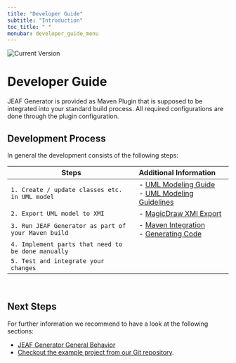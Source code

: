 ```yaml
---
title: "Developer Guide"
subtitle: "Introduction"
toc_title: " "
menubar: developer_guide_menu
---
```


![Current Version](https://maven-badges.herokuapp.com/maven-central/com.anaptecs.jeaf.generator/jeaf-generator/badge.svg)

# Developer Guide

JEAF Generator is provided as Maven Plugin that is supposed to be integrated into your standard build process. All required configurations are done through the plugin configuration.

## Development Process

In general the development consists of the following steps:

| Steps                                               | Additional Information                                                                    |
| --------------------------------------------------- |:----------------------------------------------------------------------------------------- |
| `1. Create / update classes etc. in UML model`      | - [UML Modeling Guide](../uml-modeling-guide)<br/>- [UML Modeling Guidelines]()           |
| `2. Export UML model to XMI`                        | - [MagicDraw XMI Export](magic-draw-xmi-export)                                           |
| `3. Run JEAF Generator as part of your Maven build` | - [Maven Integration](maven-integration)<br>- [Generating Code](overview-generating-code) |
| `4. Implement parts that need to be done manually`  |                                                                                           |
| `5. Test and integrate your changes`                |                                                                                           |

<br>

## Next Steps

For further information we recommend to have a look at the following sections:

- [JEAF Generator General Behavior](general-behavior) 
- [Checkout the example project from our Git repository](https://bitbucket.org/anaptecs/jeaf-generator-samples).